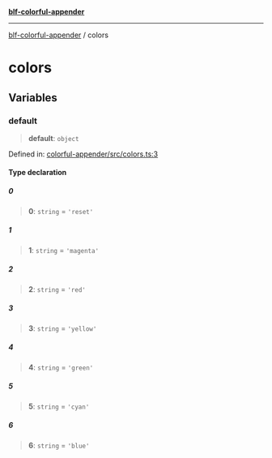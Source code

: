 [**blf-colorful-appender**](index.md)

***

[blf-colorful-appender](index.md) / colors

# colors

## Variables

### default

> **default**: `object`

Defined in: [colorful-appender/src/colors.ts:3](https://github.com/fengxinming/log-base/blob/8667f4e9ec4dc1a7959cf628998a70ef9d3209f9/packages/colorful-appender/src/colors.ts#L3)

#### Type declaration

##### 0

> **0**: `string` = `'reset'`

##### 1

> **1**: `string` = `'magenta'`

##### 2

> **2**: `string` = `'red'`

##### 3

> **3**: `string` = `'yellow'`

##### 4

> **4**: `string` = `'green'`

##### 5

> **5**: `string` = `'cyan'`

##### 6

> **6**: `string` = `'blue'`
